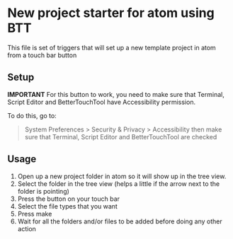 # New project starter for atom using BTT
This file is set of triggers that will set up a new template project in atom from a touch bar button

## Setup
**IMPORTANT**
For this button to work, you need to make sure that Terminal, Script Editor and BetterTouchTool have Accessibility permission. 

To do this, go to:
>System Preferences > Security & Privacy > Accessibility then make sure that Terminal, Script Editor and BetterTouchTool are checked

## Usage
1. Open up a new project folder in atom so it will show up in the tree view.
2. Select the folder in the tree view (helps a little if the arrow next to the folder is pointing)
3. Press the button on your touch bar
4. Select the file types that you want
5. Press make
6. Wait for all the folders and/or files to be added before doing any other action

